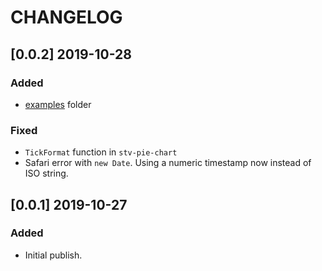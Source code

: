 # CHANGELOG

## [0.0.2] 2019-10-28

### Added
- [examples](./examples) folder

### Fixed
- ```TickFormat``` function in ```stv-pie-chart```
- Safari error with ```new Date```.  Using a numeric timestamp now instead of ISO string. 

## [0.0.1] 2019-10-27

### Added
- Initial publish.
